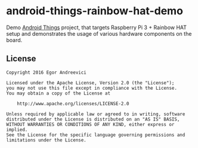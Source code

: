 android-things-rainbow-hat-demo
===============================

Demo [Android Things](https://developer.android.com/things/index.html) project, that targets Raspberry Pi 3 + 
Rainbow HAT setup and demonstrates the usage of various hardware components on the board.  

License
-------

    Copyright 2016 Egor Andreevici

    Licensed under the Apache License, Version 2.0 (the "License");
    you may not use this file except in compliance with the License.
    You may obtain a copy of the License at

        http://www.apache.org/licenses/LICENSE-2.0

    Unless required by applicable law or agreed to in writing, software
    distributed under the License is distributed on an "AS IS" BASIS,
    WITHOUT WARRANTIES OR CONDITIONS OF ANY KIND, either express or implied.
    See the License for the specific language governing permissions and
    limitations under the License.
